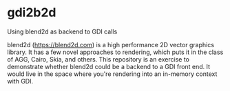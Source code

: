 # gdi2b2d
Using blend2d as backend to GDI calls

blend2d (https://blend2d.com) is a high performance 2D vector graphics library.  It has a few novel approaches to rendering, which puts it in the class of AGG, Cairo, Skia, and others.  This repository is an exercise to demonstrate whether blend2d could be a backend to a GDI front end.  It would live in the space where you're rendering into an in-memory context with GDI.
